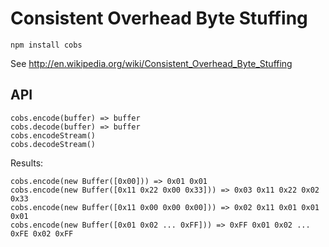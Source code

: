 # Consistent Overhead Byte Stuffing

```npm install cobs```

See <http://en.wikipedia.org/wiki/Consistent_Overhead_Byte_Stuffing>

## API

```
cobs.encode(buffer) => buffer
cobs.decode(buffer) => buffer
cobs.encodeStream()
cobs.decodeStream()
```

Results:

```
cobs.encode(new Buffer([0x00])) => 0x01 0x01
cobs.encode(new Buffer([0x11 0x22 0x00 0x33])) => 0x03 0x11 0x22 0x02 0x33
cobs.encode(new Buffer([0x11 0x00 0x00 0x00])) => 0x02 0x11 0x01 0x01 0x01
cobs.encode(new Buffer([0x01 0x02 ... 0xFF])) => 0xFF 0x01 0x02 ... 0xFE 0x02 0xFF
```